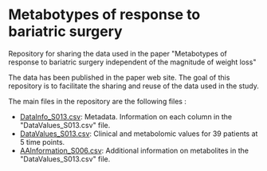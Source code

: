# Metabotypes of response to bariatric surgery

Repository for sharing the data used in the paper "Metabotypes of response to bariatric surgery independent of the magnitude of weight loss"

The data has been published in the paper web site. The goal of this repository is to facilitate the sharing and reuse of the data used in the study.

The main files in the repository are the following files :

- [DataInfo_S013.csv](datasets/DataInfo_S013.csv): Metadata. Information on each column in the "DataValues_S013.csv" file.
- [DataValues_S013.csv](datasets/DataValues_s013.csv): Clinical and metabolomic values for 39 patients at 5 time points.
- [AAInformation_S006.csv](datasets/AAInformation_S006.csv): Additional information on metabolites in the "DataValues_S013.csv" file.

